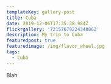 ```yaml
---
templateKey: gallery-post
title: Cuba
date: 2019-12-06T17:35:38.984Z
flickrgallery: '72157679224348062'
description: My trip to Cuba
featuredpost: true
featuredimage: /img/flavor_wheel.jpg
tags:
  - Cuba
---
```

Blah
